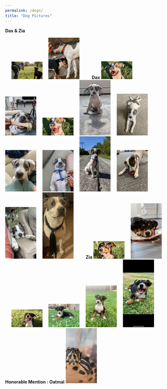 ```yaml
---
permalink: /dogs/
title: "Dog Pictures"
---
```


**Dax & Zia**

&nbsp;&nbsp;&nbsp;&nbsp;
<img class="img" src="../assets/images/pups1.jpg" width="100px">&nbsp;&nbsp;&nbsp;&nbsp;
<img class="img" src="../assets/images/pups2.jpg" width="100px">&nbsp;&nbsp;&nbsp;&nbsp;
&nbsp;&nbsp;&nbsp;&nbsp;
**Dax**
<img class="img" src="../assets/images/Dax1.JPG" width="100px">&nbsp;&nbsp;&nbsp;&nbsp;
<img class="img" src="../assets/images/Dax2.JPG" width="100px">&nbsp;&nbsp;&nbsp;&nbsp;
<img class="img" src="../assets/images/Dax3.JPG" width="100px">&nbsp;&nbsp;&nbsp;&nbsp;
<img class="img" src="../assets/images/Dax4.JPG" width="100px">&nbsp;&nbsp;&nbsp;&nbsp;
<img class="img" src="../assets/images/Dax5.jpg" width="100px">&nbsp;&nbsp;&nbsp;&nbsp;
<img class="img" src="../assets/images/Dax6.jpg" width="100px">&nbsp;&nbsp;&nbsp;&nbsp;
<img class="img" src="../assets/images/Dax7.jpg" width="100px">&nbsp;&nbsp;&nbsp;&nbsp;
<img class="img" src="../assets/images/Dax8.JPG" width="100px">&nbsp;&nbsp;&nbsp;&nbsp;
<img class="img" src="../assets/images/Dax9.jpg" width="100px">&nbsp;&nbsp;&nbsp;&nbsp;
<img class="img" src="../assets/images/Dax10.jpg" width="100px">&nbsp;&nbsp;&nbsp;&nbsp;
<img class="img" src="../assets/images/Dax11.jpg" width="100px">&nbsp;&nbsp;&nbsp;&nbsp;
&nbsp;&nbsp;&nbsp;&nbsp;
**Zia**
<img class="img" src="../assets/images/Zia1.JPG" width="100px">&nbsp;&nbsp;&nbsp;&nbsp;
<img class="img" src="../assets/images/Zia2.JPG" width="100px">&nbsp;&nbsp;&nbsp;&nbsp;
<img class="img" src="../assets/images/Zia3.jpg" width="100px">&nbsp;&nbsp;&nbsp;&nbsp;
<img class="img" src="../assets/images/Zia4.JPEG" width="100px">&nbsp;&nbsp;&nbsp;&nbsp;
<img class="img" src="../assets/images/Zia5.JPEG" width="100px">&nbsp;&nbsp;&nbsp;&nbsp;
<img class="img" src="../assets/images/Zia6.JPEG" width="100px">&nbsp;&nbsp;&nbsp;&nbsp;
**Honorable Mention : Oatmal**
<img class="img" src="../assets/images/Oatmeal.JPG" width="100px">&nbsp;&nbsp;&nbsp;&nbsp;